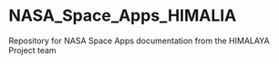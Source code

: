 # NASA_Space_Apps_HIMALIA
Repository for NASA Space Apps documentation from the HIMALAYA Project team
